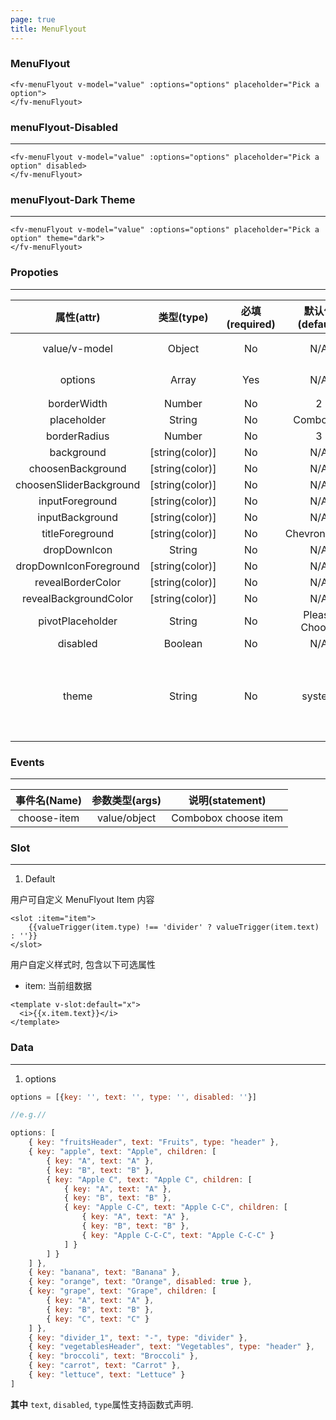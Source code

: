 ```yaml
---
page: true
title: MenuFlyout
---
```


<script>
export default {
    data () {
        return {
            value: [],
            options: [
                { key: "fruitsHeader", text: "Fruits", type: "header" },
                { key: "apple", text: "Apple", children: [
                    { key: "A", text: "A" },
                    { key: "B", text: "B" },
                    { key: "Apple C", text: "Apple C", children: [
                        { key: "A", text: "A" },
                        { key: "B", text: "B" },
                        { key: "Apple C-C", text: "Apple C-C", children: [
                            { key: "A", text: "A" },
                            { key: "B", text: "B" },
                            { key: "Apple C-C-C", text: "Apple C-C-C" }
                        ] }
                    ] }
                ] },
                { key: "banana", text: "Banana" },
                { key: "orange", text: "Orange", disabled: true },
                { key: "grape", text: "Grape", children: [
                    { key: "A", text: "A" },
                    { key: "B", text: "B" },
                    { key: "C", text: "C" }
                ] },
                { key: "divider_1", text: "-", type: "divider" },
                { key: "vegetablesHeader", text: "Vegetables", type: "header" },
                { key: "broccoli", text: "Broccoli" },
                { key: "carrot", text: "Carrot" },
                { key: "lettuce", text: "Lettuce" }
            ]
        }
    }
}
</script>

### MenuFlyout

<ClientOnly>
<fv-menuFlyout v-model="value" :options="options" placeholder="Pick a option">
</fv-menuFlyout>
</ClientOnly>

```vue
<fv-menuFlyout v-model="value" :options="options" placeholder="Pick a option">
</fv-menuFlyout>
```

### menuFlyout-Disabled
---

<ClientOnly>
<fv-menuFlyout v-model="value" :options="options" placeholder="Pick a option" disabled>
</fv-menuFlyout>
</ClientOnly>

```vue
<fv-menuFlyout v-model="value" :options="options" placeholder="Pick a option" disabled>
</fv-menuFlyout>
```

### menuFlyout-Dark Theme
---
<div style="width: 100%; background: black;">
    
<ClientOnly>
<fv-menuFlyout v-model="value" :options="options" placeholder="Pick a option" theme="dark">
</fv-menuFlyout>
</ClientOnly>
</div>

```vue
<fv-menuFlyout v-model="value" :options="options" placeholder="Pick a option" theme="dark">
</fv-menuFlyout>
```

### Propoties
---
|       属性(attr)        |   类型(type)    | 必填(required) | 默认值(default) |                      说明(statement)                      |
|:-----------------------:|:---------------:|:--------------:|:---------------:|:---------------------------------------------------------:|
|      value/v-model      |     Object      |       No       |       N/A       |                    Combobox当前项绑定                     |
|         options         |      Array      |      Yes       |       N/A       |                       Combobox数据                        |
|       borderWidth       |     Number      |       No       |        2        |                                                           |
|       placeholder       |     String      |       No       |    Combobox     |                                                           |
|      borderRadius       |     Number      |       No       |        3        |                                                           |
|       background        | [string(color)] |       No       |       N/A       |                                                           |
|    choosenBackground    | [string(color)] |       No       |       N/A       |                                                           |
| choosenSliderBackground | [string(color)] |       No       |       N/A       |                                                           |
|     inputForeground     | [string(color)] |       No       |       N/A       |                                                           |
|     inputBackground     | [string(color)] |       No       |       N/A       |                                                           |
|     titleForeground     | [string(color)] |       No       |   ChevronDown   |                                                           |
|      dropDownIcon       |     String      |       No       |       N/A       |                                                           |
| dropDownIconForeground  | [string(color)] |       No       |       N/A       |                                                           |
|    revealBorderColor    | [string(color)] |       No       |       N/A       |                                                           |
|  revealBackgroundColor  | [string(color)] |       No       |       N/A       |                                                           |
|    pivotPlaceholder     |     String      |       No       |  Please Choose  |                                                           |
|        disabled         |     Boolean     |       No       |       N/A       |                                                           |
|          theme          |     String      |       No       |     system      | 主题样式, 包含`light`, `dark`, `system`, `custom`几种样式 |

### Events
---
| 事件名(Name) | 参数类型(args) |   说明(statement)    |
|:------------:|:--------------:|:--------------------:|
| choose-item  |  value/object  | Combobox choose item |

### Slot

---

1. Default

用户可自定义 MenuFlyout Item 内容

```vue
<slot :item="item">
    {{valueTrigger(item.type) !== 'divider' ? valueTrigger(item.text) : ''}}
</slot>
```

用户自定义样式时, 包含以下可选属性

- item: 当前组数据

```vue
<template v-slot:default="x">
  <i>{{x.item.text}}</i>
</template>
```

### Data
---
1. options

```javascript
options = [{key: '', text: '', type: '', disabled: ''}]

//e.g.//

options: [
    { key: "fruitsHeader", text: "Fruits", type: "header" },
    { key: "apple", text: "Apple", children: [
        { key: "A", text: "A" },
        { key: "B", text: "B" },
        { key: "Apple C", text: "Apple C", children: [
            { key: "A", text: "A" },
            { key: "B", text: "B" },
            { key: "Apple C-C", text: "Apple C-C", children: [
                { key: "A", text: "A" },
                { key: "B", text: "B" },
                { key: "Apple C-C-C", text: "Apple C-C-C" }
            ] }
        ] }
    ] },
    { key: "banana", text: "Banana" },
    { key: "orange", text: "Orange", disabled: true },
    { key: "grape", text: "Grape", children: [
        { key: "A", text: "A" },
        { key: "B", text: "B" },
        { key: "C", text: "C" }
    ] },
    { key: "divider_1", text: "-", type: "divider" },
    { key: "vegetablesHeader", text: "Vegetables", type: "header" },
    { key: "broccoli", text: "Broccoli" },
    { key: "carrot", text: "Carrot" },
    { key: "lettuce", text: "Lettuce" }
]
```
  
**其中** `text`, `disabled`, `type`属性支持函数式声明.